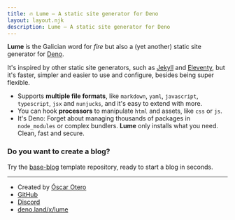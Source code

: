 ```yaml
---
title: 🔥 Lume – A static site generator for Deno
layout: layout.njk
description: Lume – A static site generator for Deno
---
```


**Lume** is the Galician word for _fire_ but also a (yet another) static site
generator for [Deno](https://deno.land/).

It's inspired by other static site generators, such as
[Jekyll](https://jekyllrb.com/) and [Eleventy](https://www.11ty.dev/), but it's
faster, simpler and easier to use and configure, besides being super flexible.

- Supports **multiple file formats**, like `markdown`, `yaml`, `javascript`,
  `typescript`, `jsx` and `nunjucks`, and it's easy to extend with more.
- You can hook **processors** to manipulate `html` and assets, like `css` or
  `js`.
- It's Deno: Forget about managing thousands of packages in `node_modules` or
  complex bundlers. **Lume** only installs what you need. Clean, fast and
  secure.

### Do you want to create a blog?

Try the [base-blog](https://github.com/lumeland/base-blog) template repository,
ready to start a blog in seconds.

---

- Created by [Óscar Otero](https://github.com/oscarotero)
- [GitHub](https://github.com/lumeland/lume)
- [Discord](https://discord.gg/YbTmpACHWB)
- [deno.land/x/lume](https://deno.land/x/lume)
